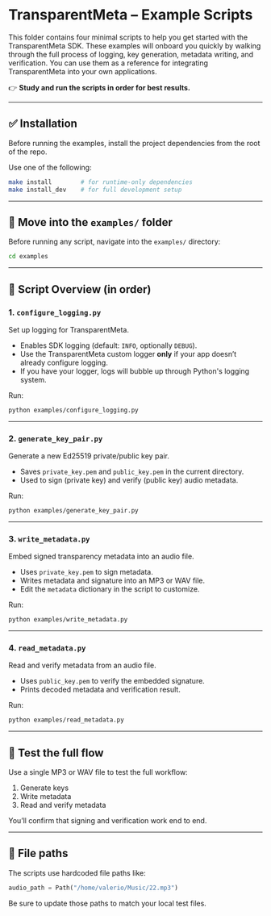 # TransparentMeta – Example Scripts

This folder contains four minimal scripts to help you get started with the
TransparentMeta SDK. These examples will onboard
you quickly by walking through the full process of logging, key generation,
metadata writing, and verification. You can use them as a reference for 
integrating TransparentMeta into your own applications.

👉 **Study and run the scripts in order for best results.**

---

## ✅ Installation

Before running the examples, install the project dependencies from the root
of the repo.

Use one of the following:

```bash
make install        # for runtime-only dependencies
make install_dev    # for full development setup
```

---

## 📁 Move into the `examples/` folder

Before running any script, navigate into the `examples/` directory:

```bash
cd examples
```

---

## 🚀 Script Overview (in order)

### 1. `configure_logging.py`

Set up logging for TransparentMeta.

- Enables SDK logging (default: `INFO`, optionally `DEBUG`).
- Use the TransparentMeta custom logger **only** if your app doesn’t 
  already configure logging.
- If you have your logger, logs will bubble up through Python's logging system.

Run:

```bash
python examples/configure_logging.py
```

---

### 2. `generate_key_pair.py`

Generate a new Ed25519 private/public key pair.

- Saves `private_key.pem` and `public_key.pem` in the current directory.
- Used to sign (private key) and verify (public key) audio metadata.

Run:

```bash
python examples/generate_key_pair.py
```

---

### 3. `write_metadata.py`

Embed signed transparency metadata into an audio file.

- Uses `private_key.pem` to sign metadata.
- Writes metadata and signature into an MP3 or WAV file.
- Edit the `metadata` dictionary in the script to customize.

Run:

```bash
python examples/write_metadata.py
```

---

### 4. `read_metadata.py`

Read and verify metadata from an audio file.

- Uses `public_key.pem` to verify the embedded signature.
- Prints decoded metadata and verification result.

Run:

```bash
python examples/read_metadata.py
```

---

## 🧪 Test the full flow

Use a single MP3 or WAV file to test the full workflow:

1. Generate keys  
2. Write metadata  
3. Read and verify metadata  

You’ll confirm that signing and verification work end to end.

---

## 📁 File paths

The scripts use hardcoded file paths like:

```python
audio_path = Path("/home/valerio/Music/22.mp3")
```

Be sure to update those paths to match your local test files.